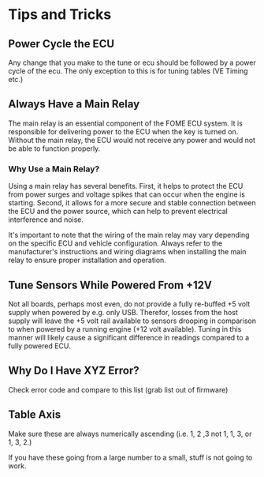 # Tips and Tricks

## Power Cycle the ECU

Any change that you make to the tune or ecu should be followed by a power cycle of the ecu. The only exception to this is for tuning tables (VE Timing etc.)

## Always Have a Main Relay

The main relay is an essential component of the FOME ECU system. It is responsible for delivering power to the ECU when the key is turned on. Without the main relay, the ECU would not receive any power and would not be able to function properly.

### Why Use a Main Relay?

Using a main relay has several benefits. First, it helps to protect the ECU from power surges and voltage spikes that can occur when the engine is starting. Second, it allows for a more secure and stable connection between the ECU and the power source, which can help to prevent electrical interference and noise.

It's important to note that the wiring of the main relay may vary depending on the specific ECU and vehicle configuration. Always refer to the manufacturer's instructions and wiring diagrams when installing the main relay to ensure proper installation and operation.

## Tune Sensors While Powered From +12V

Not all boards, perhaps most even, do not provide a fully re-buffed +5 volt supply when powered by e.g. only USB.  Therefor, losses from the host supply will leave the +5 volt rail available to sensors drooping in comparison to when powered by a running engine (+12 volt available).  Tuning in this manner will likely cause a significant difference in readings compared to a fully powered ECU.

## Why Do I Have XYZ Error?

Check error code and compare to this list (grab list out of firmware)

## Table Axis

Make sure these are always numerically ascending (i.e. 1, 2 ,3 not 1, 1, 3, or 1, 3, 2.)

If you have these going from a large number to a small, stuff is not going to work.
